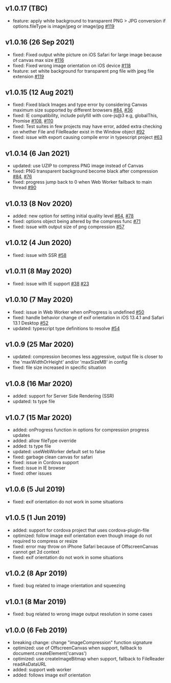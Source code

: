 ## v1.0.17 (TBC)
* feature: apply white background to transparent PNG > JPG conversion if options.fileType is image/jpeg or image/jpg [#119](https://github.com/Donaldcwl/browser-image-compression/issues/119)
## v1.0.16 (26 Sep 2021)
* fixed: Fixed output white picture on iOS Safari for large image because of canvas max size [#116](https://github.com/Donaldcwl/browser-image-compression/issues/116)
* fixed: Fixed wrong image orientation on iOS device [#118](https://github.com/Donaldcwl/browser-image-compression/issues/118)
* feature: set white background for transparent png file with jpeg file extension [#119](https://github.com/Donaldcwl/browser-image-compression/issues/119)

## v1.0.15 (12 Aug 2021)
* fixed: Fixed black Images and type error by considering Canvas maximum size supported by different browsers [#84](https://github.com/Donaldcwl/browser-image-compression/issues/84), [#36](https://github.com/Donaldcwl/browser-image-compression/issues/36)
* fixed: IE compatibility, include polyfill with core-js@3 e.g, globalThis, Promise [#108](https://github.com/Donaldcwl/browser-image-compression/issues/108), [#110](https://github.com/Donaldcwl/browser-image-compression/issues/110)
* fixed: Test suites in few projects may have error, added extra checking on whether File and FileReader exist in the Window object [#92](https://github.com/Donaldcwl/browser-image-compression/issues/92)
* fixed: issue with export causing compile error in typescript project [#63](https://github.com/Donaldcwl/browser-image-compression/issues/63)

## v1.0.14 (6 Jan 2021)
* updated: use UZIP to compress PNG image instead of Canvas
* fixed: PNG transparent background become black after compression [#84](https://github.com/Donaldcwl/browser-image-compression/issues/84), [#76](https://github.com/Donaldcwl/browser-image-compression/issues/76)
* fixed: progress jump back to 0 when Web Worker failback to main thread [#90](https://github.com/Donaldcwl/browser-image-compression/issues/90)

## v1.0.13 (8 Nov 2020)
* added: new option for setting initial quality level [#64](https://github.com/Donaldcwl/browser-image-compression/issues/64), [#78](https://github.com/Donaldcwl/browser-image-compression/issues/78)
* fixed: options object being altered by the compress func [#71](https://github.com/Donaldcwl/browser-image-compression/pull/71)
* fixed: issue with output size of png compression [#57](https://github.com/Donaldcwl/browser-image-compression/issues/57)

## v1.0.12 (4 Jun 2020)
* fixed: issue with SSR [#58](https://github.com/Donaldcwl/browser-image-compression/issues/58)

## v1.0.11 (8 May 2020)
* fixed: issue with IE support [#38](https://github.com/Donaldcwl/browser-image-compression/issues/38) [#23](https://github.com/Donaldcwl/browser-image-compression/issues/23)

## v1.0.10 (7 May 2020)
* fixed: issue in Web Worker when onProgress is undefined  [#50](https://github.com/Donaldcwl/browser-image-compression/issues/50) 
* fixed: handle behavior change of exif orientation in iOS 13.4.1 and Safari 13.1 Desktop [#52](https://github.com/Donaldcwl/browser-image-compression/issues/52)
* updated: typescript type definitions to resolve [#54](https://github.com/Donaldcwl/browser-image-compression/issues/54)

## v1.0.9 (25 Mar 2020)
* updated: compression becomes less aggressive, output file is closer to the 'maxWidthOrHeight' and/or 'maxSizeMB' in config
* fixed: file size increased in specific situation

## v1.0.8 (16 Mar 2020)
* added: support for Server Side Rendering (SSR)
* updated: ts type file

## v1.0.7 (15 Mar 2020)
* added: onProgress function in options for compression progress updates
* added: allow fileType override
* added: ts type file
* updated: useWebWorker default set to false
* fixed: garbage clean canvas for safari
* fixed: issue in Cordova support
* fixed: issue in IE browser
* fixed: other issues

## v1.0.6 (5 Jul 2019)
* fixed: exif orientation do not work in some situations

## v1.0.5 (1 Jun 2019)
* added: support for cordova project that uses cordova-plugin-file
* optimized: follow image exif orientation even though image do not required to compress or resize
* fixed: error may throw on iPhone Safari because of OffscreenCanvas cannot get 2d context
* fixed: exif orientation do not work in some situations

## v1.0.2 (8 Apr 2019)
* fixed: bug related to image orientation and squeezing

## v1.0.1 (8 Mar 2019)
* fixed: bug related to wrong image output resolution in some cases

## v1.0.0 (6 Feb 2019)
* breaking change: change "imageCompression" function signature
* optimized: use of OffscreenCanvas when support, fallback to document.createElement('canvas')
* optimized: use createImageBitmap when support, fallback to FileReader readAsDataURL
* added: support web worker
* added: follows image exif orientation
